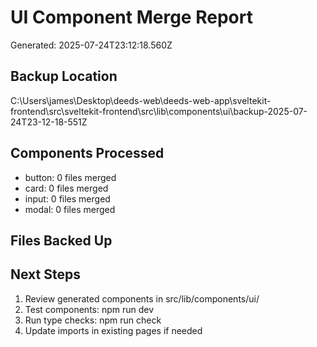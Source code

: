 # UI Component Merge Report
Generated: 2025-07-24T23:12:18.560Z

## Backup Location
C:\Users\james\Desktop\deeds-web\deeds-web-app\sveltekit-frontend\src\sveltekit-frontend\src\lib\components\ui\backup-2025-07-24T23-12-18-551Z

## Components Processed
- button: 0 files merged
- card: 0 files merged
- input: 0 files merged
- modal: 0 files merged

## Files Backed Up


## Next Steps
1. Review generated components in src/lib/components/ui/
2. Test components: npm run dev
3. Run type checks: npm run check
4. Update imports in existing pages if needed
